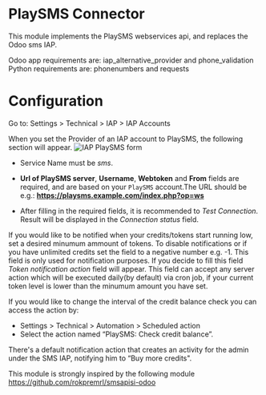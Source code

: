 PlaySMS Connector
=================
This module implements the PlaySMS webservices api, and replaces the Odoo sms IAP.

Odoo app requirements are: iap_alternative_provider and phone_validation
Python requirements are: phonenumbers and requests

Configuration
=============

Go to: Settings > Technical > IAP > IAP Accounts

When you set the Provider of an IAP account to PlaySMS, the following
section will appear.
![IAP PlaySMS form](https://github.com/user-attachments/assets/18219aff-5c89-4e06-ab32-50c0c1fa776e)

- Service Name must be *sms*.

- **Url of PlaySMS server**,  **Username**, **Webtoken** and **From** fields
  are required, and are based on your `PlaySMS` account.The URL should be e.g.:
  **https://playsms.example.com/index.php?op=ws**

- After filling in the required fields, it is recommended to *Test
  Connection*. Result will be displayed in the *Connection status*
  field.

If you would like to be notified when your credits/tokens start running
low, set a desired minumum ammount of tokens. To disable notifications or if you have unlimited credits
set the field to a negative number e.g. -1. 
This field is only used for notification purposes. If you decide to fill this field *Token
notification action* field will appear. This field can accept any server
action which will be executed daily(by default) via cron job, if your
current token level is lower than the minumum amount you have set.

If you would like to change the interval of the credit balance check
you can access the action by:

- Settings > Technical > Automation > Scheduled action
- Select the action named “PlaySMS: Check credit balance”.

There's a default notification action that creates an activity
for the admin under the SMS IAP, notifying him to “Buy more credits".

This module is strongly inspired by the  following module https://github.com/rokpremrl/smsapisi-odoo

